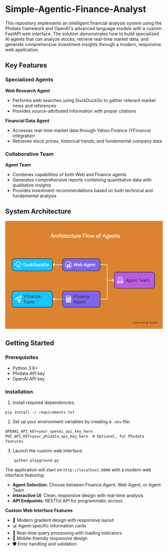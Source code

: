 # Simple-Agentic-Finance-Analyst

This repository implements an intelligent financial analysis system using the Phidata framework and OpenAI's advanced language models with a custom FastAPI web interface. The solution demonstrates how to build specialized AI agents that can analyze stocks, retrieve real-time market data, and generate comprehensive investment insights through a modern, responsive web application.

## Key Features

### Specialized Agents

**Web Research Agent**
- Performs web searches using DuckDuckGo to gather relevant market news and references
- Provides source-attributed information with proper citations

**Financial Data Agent**
- Accesses real-time market data through Yahoo Finance (YFinance) integration
- Retrieves stock prices, historical trends, and fundamental company data

### Collaborative Team

**Agent Team**
- Combines capabilities of both Web and Finance agents
- Generates comprehensive reports combining quantitative data with qualitative insights
- Provides investment recommendations based on both technical and fundamental analysis

## System Architecture

![img.png](imgs/architecture_flow.png)

## Getting Started

### Prerequisites

- Python 3.8+
- Phidata API key
- OpenAI API key

### Installation

1. Install required dependencies:

```commandline
pip install -r requirements.txt
```

2. Set up your environment variables by creating a `.env` file:

```env
OPENAI_API_KEY=your_openai_api_key_here
PHI_API_KEY=your_phidata_api_key_here  # Optional, for Phidata features
```

3. Launch the custom web interface:

```commandline
    python playground.py
```

The application will start on `http://localhost:8000` with a modern web interface featuring:
- **Agent Selection**: Choose between Finance Agent, Web Agent, or Agent Team
- **Interactive UI**: Clean, responsive design with real-time analysis
- **API Endpoints**: RESTful API for programmatic access

**Custom Web Interface Features**

- 🎨 Modern gradient design with responsive layout
- 📊 Agent-specific information cards  
- 🔄 Real-time query processing with loading indicators
- 📱 Mobile-friendly responsive design
- 🛡️ Error handling and validation
